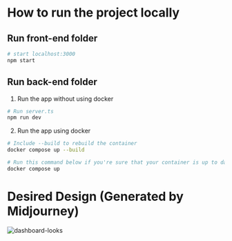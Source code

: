# How to run the project locally

## Run front-end folder

```bash
# start localhost:3000 
npm start 
```

## Run back-end folder 

1. Run the app without using docker

```bash
# Run server.ts
npm run dev
```

2. Run the app using docker

```bash
# Include --build to rebuild the container
docker compose up --build 

# Run this command below if you're sure that your container is up to date
docker compose up
```

# Desired Design (Generated by Midjourney)
![dashboard-looks](https://user-images.githubusercontent.com/91854884/217769164-0e87f341-d4ae-48c4-a6d0-96c0233074ef.png)
